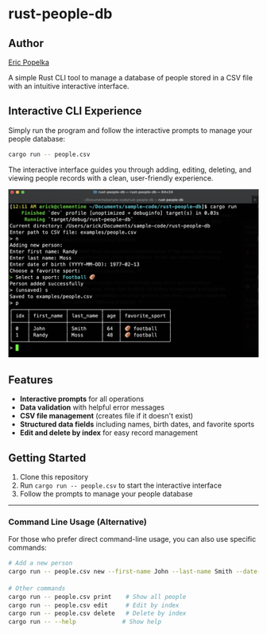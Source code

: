 # rust-people-db

## Author

[Eric Popelka](https://github.com/arickp)

A simple Rust CLI tool to manage a database of people stored in a CSV file with an intuitive interactive interface.

## Interactive CLI Experience

Simply run the program and follow the interactive prompts to manage your people database:

```bash
cargo run -- people.csv
```

The interactive interface guides you through adding, editing, deleting, and viewing people records with a clean, user-friendly experience.

![CLI Screenshot](examples/cli.png)

## Features

- **Interactive prompts** for all operations
- **Data validation** with helpful error messages
- **CSV file management** (creates file if it doesn't exist)
- **Structured data fields** including names, birth dates, and favorite sports
- **Edit and delete by index** for easy record management

## Getting Started

1. Clone this repository
2. Run `cargo run -- people.csv` to start the interactive interface
3. Follow the prompts to manage your people database

---

### Command Line Usage (Alternative)

For those who prefer direct command-line usage, you can also use specific commands:

```bash
# Add a new person
cargo run -- people.csv new --first-name John --last-name Smith --date-of-birth 1960-10-10 --favorite-sport football

# Other commands
cargo run -- people.csv print    # Show all people
cargo run -- people.csv edit     # Edit by index
cargo run -- people.csv delete   # Delete by index
cargo run -- --help             # Show help
```
